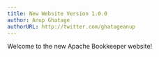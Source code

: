 ```yaml
---
title: New Website Version 1.0.0
author: Anup Ghatage
authorURL: http://twitter.com/ghatageanup
---
```


Welcome to the new Apache Bookkeeper website!
